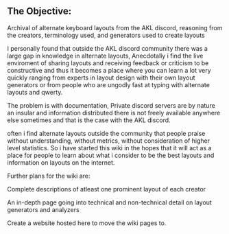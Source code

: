 
## The Objective:

Archival of alternate keyboard layouts from the AKL discord, reasoning from the creators, terminology used,
and generators used to create layouts

I personally found that outside the AKL discord community there was a large gap in knowledge in alternate layouts,
Anecdotally i find the live enviroment of sharing layouts and receiving feedback or criticism to be constructive
and thus it becomes a place where you can learn a lot very quickly ranging from experts in layout design with their own layout generators
or from people who are ungodly fast at typing with alternate layouts and qwerty.

The problem is with documentation, Private discord servers are by nature an insular and information distributed there is not
freely available anywhere else sometimes and that is the case with the AKL discord.

often i find alternate layouts outside the community that people praise without understanding, without metrics, without consideration
of higher level statistics. So i have started this wiki in the hopes that it will act as a place for people to learn about
what i consider to be the best layouts and information on layouts on the internet.

Further plans for the wiki are:

Complete descriptions of atleast one prominent layout of each creator

An in-depth page going into technical and non-technical detail on layout generators and analyzers

Create a website hosted here to move the wiki pages to.

